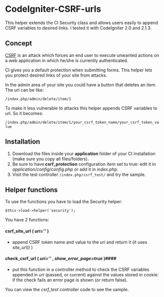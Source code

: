 CodeIgniter-CSRF-urls
=====================

This helper extends the CI Security class and allows users easily to append CSRF variables to desired links.
I tested it with CodeIgniter 2.0 and 2.1.3.


## Concept
[CSRF](https://www.owasp.org/index.php/Cross-Site_Request_Forgery_%28CSRF%29) is an attack which forces an end user to execute unwanted actions on a web application in which he/she is currently authenticated.

CI gives you a default protection when submitting forms. This helper lets you protect desired links of your site from attacks.

In the admin area of your site you could have a button that deletes an item. The url can be like:

`/index.php/admin/delete/item/1`

To make it less vulnerable to attacks this helper appends CSRF variables to url. So it becomes:

`/index.php/admin/delete/item/1/your_csrf_token_name/your_csrf_token_value`


## Installation
1. Download the files inside your **application** folder of your CI installation (make sure you copy all files/folders).
2. Be sure to have **csrf_protection** configuration item set tu true: edit it in *application/config/config.php* or add it in *index.php*.
3. Visit the test controller `/index.php/csrf_test/` and try the sample.


## Helper functions
To use the functions you have to load the Security helper:

`$this->load->helper('security');`

You have 2 functions:

#### csrf_site_url ( *uri=''* ) ####
* append CSRF token name and value to the *uri* and return it (it uses *site_url()* )

#### check_csrf_url ( *uri=''* , *show_error_page=true* )####
* put this function in a controller method to check the CSRF variables appended in *uri* (passed, or current) against the values stored in cookie: if the check fails an error page is shown (or return false).

You can view the *csrf_test* controller code to see the sample.





